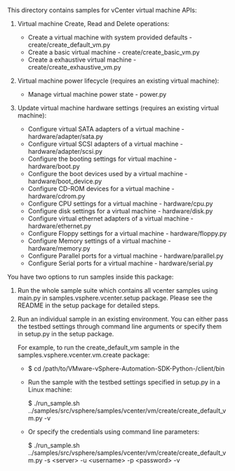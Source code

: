 This directory contains samples for vCenter virtual machine APIs:

1. Virtual machine Create, Read and Delete operations:
    * Create a virtual machine with system provided defaults    - create/create_default_vm.py
    * Create a basic virtual machine                            - create/create_basic_vm.py
    * Create a exhaustive virtual machine                       - create/create_exhaustive_vm.py

2. Virtual machine power lifecycle (requires an existing virtual machine):
    * Manage virtual machine power state                        - power.py

3. Update virtual machine hardware settings (requires an existing virtual machine):
    * Configure virtual SATA adapters of a virtual machine      - hardware/adapter/sata.py
    * Configure virtual SCSI adapters of a virtual machine      - hardware/adapter/scsi.py
    * Configure the booting settings for virtual machine        - hardware/boot.py
    * Configure the boot devices used by a virtual machine      - hardware/boot_device.py
    * Configure CD-ROM devices for a virtual machine           - hardware/cdrom.py
    * Configure CPU settings for a virtual machine              - hardware/cpu.py
    * Configure disk settings for a virtual machine             - hardware/disk.py
    * Configure virtual ethernet adapters of a virtual machine  - hardware/ethernet.py
    * Configure Floppy settings for a virtual machine           - hardware/floppy.py
    * Configure Memory settings of a virtual machine            - hardware/memory.py
    * Configure Parallel ports for a virtual machine            - hardware/parallel.py
    * Configure Serial ports for a virtual machine              - hardware/serial.py

You have two options to run samples inside this package:

1.  Run the whole sample suite which contains all vcenter samples using main.py
    in samples.vsphere.vcenter.setup package.
    Please see the README in the setup package for detailed steps.

2.  Run an individual sample in an existing environment.
    You can either pass the testbed settings through command line
    arguments or specify them in setup.py in the setup package.

    For example, to run the create_default_vm sample in the samples.vsphere.vcenter.vm.create package:

    * $ cd /path/to/VMware-vSphere-Automation-SDK-Python-<version>/client/bin

    * Run the sample with the testbed settings specified in setup.py in a Linux machine:

       $ ./run_sample.sh ../samples/src/vsphere/samples/vcenter/vm/create/create_default_vm.py -v

    * Or specify the credentials using command line parameters:

       $ ./run_sample.sh ../samples/src/vsphere/samples/vcenter/vm/create/create_default_vm.py -s &lt;server&gt; -u &lt;username&gt; -p &lt;password&gt; -v

